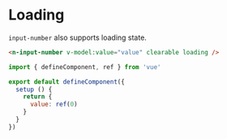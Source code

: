 # Loading

`input-number` also supports loading state.

```html
<n-input-number v-model:value="value" clearable loading />
```

```js
import { defineComponent, ref } from 'vue'

export default defineComponent({
  setup () {
    return {
      value: ref(0)
    }
  }
})
```

